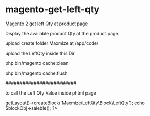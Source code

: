 # magento-get-left-qty
Magento 2 get left Qty at product page

Display the available product Qty at the product page.

upload create folder Maxmize at /app/code/

upload the LeftQty inside this Dir


php bin/magento cache:clean


php bin/magento cache:flush


#########################

to call the Left Qty Value inside phtml page 


<?php


$blockObj= $block->getLayout()->createBlock('Maxmize\LeftQty\Block\LeftQty');


echo $blockObj->saleble();


?>



